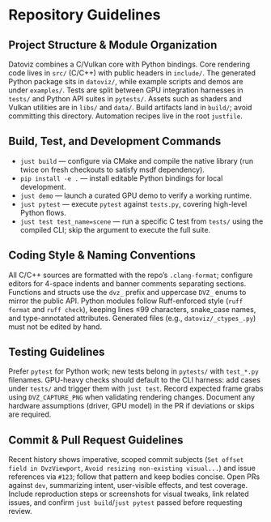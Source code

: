 # Repository Guidelines

## Project Structure & Module Organization
Datoviz combines a C/Vulkan core with Python bindings. Core rendering code lives in `src/` (C/C++) with public headers in `include/`. The generated Python package sits in `datoviz/`, while example scripts and demos are under `examples/`. Tests are split between GPU integration harnesses in `tests/` and Python API suites in `pytests/`. Assets such as shaders and Vulkan utilities are in `libs/` and `data/`. Build artifacts land in `build/`; avoid committing this directory. Automation recipes live in the root `justfile`.

## Build, Test, and Development Commands
- `just build` — configure via CMake and compile the native library (run twice on fresh checkouts to satisfy msdf dependency).
- `pip install -e .` — install editable Python bindings for local development.
- `just demo` — launch a curated GPU demo to verify a working runtime.
- `just pytest` — execute `pytest` against `tests.py`, covering high-level Python flows.
- `just test test_name=scene` — run a specific C test from `tests/` using the compiled CLI; skip the argument to execute the full suite.

## Coding Style & Naming Conventions
All C/C++ sources are formatted with the repo’s `.clang-format`; configure editors for 4-space indents and banner comments separating sections. Functions and structs use the `dvz_` prefix and uppercase `DVZ_` enums to mirror the public API. Python modules follow Ruff-enforced style (`ruff format` and `ruff check`), keeping lines ≤99 characters, snake_case names, and type-annotated attributes. Generated files (e.g., `datoviz/_ctypes_.py`) must not be edited by hand.

## Testing Guidelines
Prefer `pytest` for Python work; new tests belong in `pytests/` with `test_*.py` filenames. GPU-heavy checks should default to the CLI harness: add cases under `tests/` and trigger them with `just test`. Record expected frame grabs using `DVZ_CAPTURE_PNG` when validating rendering changes. Document any hardware assumptions (driver, GPU model) in the PR if deviations or skips are required.

## Commit & Pull Request Guidelines
Recent history shows imperative, scoped commit subjects (`Set offset field in DvzViewport`, `Avoid resizing non-existing visual...`) and issue references via `#123`; follow that pattern and keep bodies concise. Open PRs against `dev`, summarizing intent, user-visible effects, and test coverage. Include reproduction steps or screenshots for visual tweaks, link related issues, and confirm `just build`/`just pytest` passed before requesting review.
